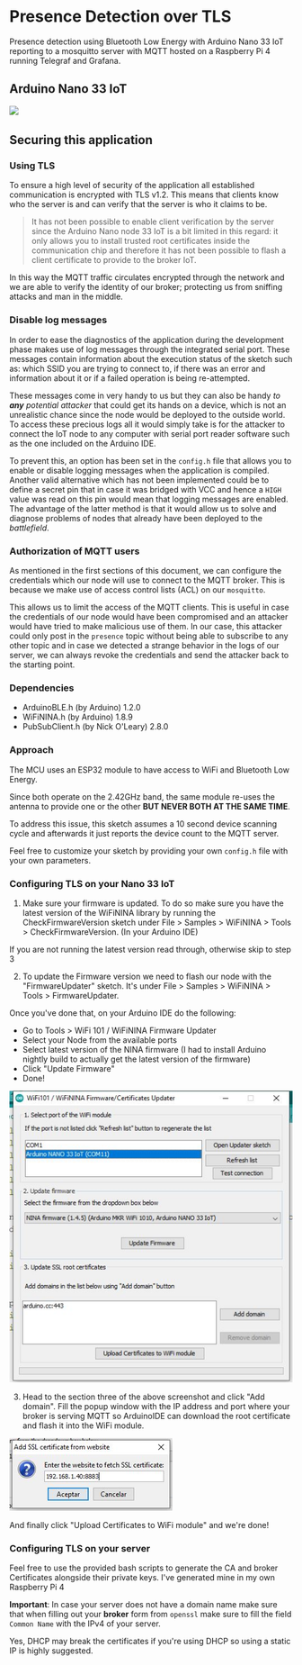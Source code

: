 # Presence Detection over TLS
Presence detection using Bluetooth Low Energy with Arduino Nano 33 IoT reporting to a mosquitto server with MQTT hosted on a Raspberry Pi 4 running Telegraf and Grafana.



## Arduino Nano 33 IoT

<img src="https://store-cdn.arduino.cc/uni/catalog/product/cache/1/image/500x375/f8876a31b63532bbba4e781c30024a0a/a/b/abx00027_iso_1.jpg">

## Securing this application

 
### Using TLS
To ensure a high level of security of the application all established communication is encrypted with TLS
v1.2. This means that clients know who the server is and can verify that the server is who it claims
to be.
 
> It has not been possible to enable client verification by the server since the Arduino Nano node
33 IoT is a bit limited in this regard: it only allows you to install trusted root certificates inside the
communication chip and therefore it has not been possible to flash a client certificate to provide to the broker
IoT.
 
In this way the MQTT traffic circulates encrypted through the network and we are able to verify the
identity of our broker; protecting us from sniffing attacks and man in the middle.
 
### Disable log messages
In order to ease the diagnostics of the application during the development phase makes use of log messages
through the integrated serial port. These messages contain information about the execution status of the
sketch such as: which SSID you are trying to connect to, if there was an error and information about
it or if a failed operation is being re-attempted.
 
These messages come in very handy to us but they can also be handy _to **any** potential attacker_
that could get its hands on a device, which is not an unrealistic chance since the node would be deployed to the outside world. 
To access these precious logs all it would simply take is for the attacker to connect the IoT node to any computer with serial port reader software such as the one 
included on the Arduino IDE.
 
To prevent this, an option has been set in the `config.h` file that allows you to enable or disable
logging messages when the application is compiled. Another valid alternative which has not been implemented
could be to define a secret pin that in case it was bridged with VCC and hence a `HIGH` value  was read on this pin would mean that logging messages are enabled. The advantage of the latter method is that it would allow us to solve and diagnose problems of nodes that already have been deployed to the _battlefield_.
 
### Authorization of MQTT users
As mentioned in the first sections of this document, we can configure the credentials which our node will use to connect to the MQTT broker. This is because we make use of access control lists (ACL) on our `mosquitto`.
 
This allows us to limit the access of the MQTT clients. This is useful in case the credentials of our node would have been compromised and an attacker would have tried to make malicious use of them. In our case, this attacker could only post in the `presence` topic without being able to subscribe to any other topic and in case we detected a strange behavior in the logs of our server, we can always revoke the credentials and send the attacker back to the starting point.


### Dependencies
* ArduinoBLE.h (by Arduino) 1.2.0
* WiFiNINA.h (by Arduino) 1.8.9
* PubSubClient.h (by Nick O'Leary) 2.8.0

### Approach

The MCU uses an ESP32 module to have access to WiFi and Bluetooth Low Energy.

Since both operate on the 2.42GHz band, the same module re-uses the antenna to provide one or the other **BUT NEVER BOTH AT THE SAME TIME**.

To address this issue, this sketch assumes a 10 second device scanning cycle and afterwards it just reports the device count to the MQTT server.


Feel free to customize your sketch by providing your own `config.h` file with your own parameters.

### Configuring TLS on your Nano 33 IoT

1. Make sure your firmware is updated. To do so make sure you have the latest version of the WiFiNINA library by running the CheckFirmwareVersion sketch under File > Samples > WiFiNINA > Tools > CheckFirmwareVersion. (In your Arduino IDE)

If you are not running the latest version read through, otherwise skip to step 3

2. To update the Firmware version we need to flash our node with the "FirmwareUpdater" sketch. It's under File > Samples > WiFiNINA > Tools > FirmwareUpdater.

Once you've done that, on your Arduino IDE do the following:
* Go to Tools > WiFi 101 / WiFiNINA Firmware Updater
* Select your Node from the available ports
* Select latest version of the NINA firmware (I had to install Arduino nightly build to actually get the latest version of the firmware)
* Click "Update Firmware"
* Done!

<img src="firmwareupdate.JPG">

3. Head to the section three of the above screenshot and click "Add domain". Fill the popup window with the IP address and port where your broker is serving MQTT so ArduinoIDE can download the root certificate and flash it into the WiFi module.

<img src="cert_addr.JPG">

And finally click "Upload Certificates to WiFi module" and we're done!

### Configuring TLS on your server

Feel free to use the provided bash scripts to generate the CA and broker Certificates alongside their private keys. I've generated mine in my own Raspberry Pi 4

**Important**: In case your server does not have a domain name make sure that when filling out your **broker** form from `openssl` make sure to fill the field `Common Name` with the IPv4 of your server.

Yes, DHCP may break the certificates if you're using DHCP so using a static IP is highly suggested.
